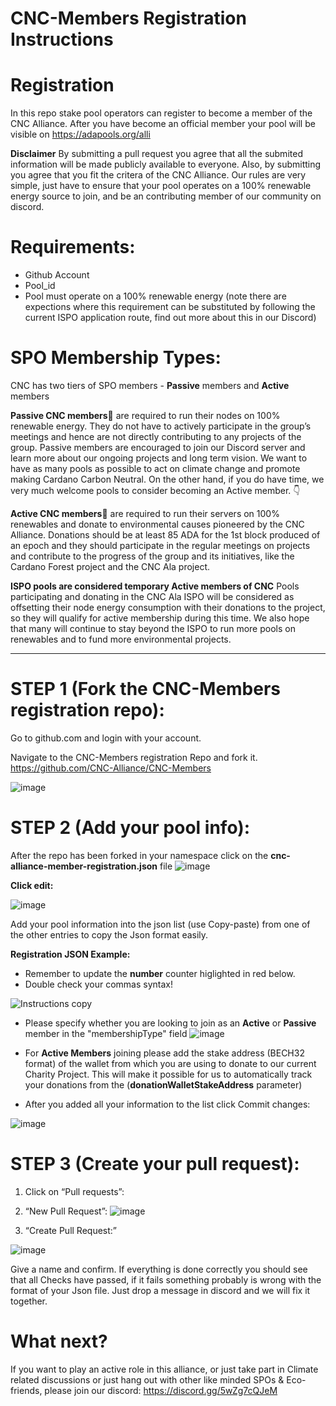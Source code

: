 # CNC-Members Registration Instructions

# Registration
In this repo stake pool operators can register to become a member of the CNC Alliance. After you have become an official member your pool will be visible on https://adapools.org/alli 

**Disclaimer** By submitting a pull request you agree that all the submited information will be made publicly available to everyone. Also, by submitting you agree that you fit the critera of the CNC Alliance. Our rules are very simple, just have to ensure that your pool operates on a 100% renewable energy source to join, and be an contributing member of our community on discord.

# Requirements:
- Github Account
- Pool_id
- Pool must operate on a 100% renewable energy (note there are expections where this requirement can be substituted by following the current ISPO application route, find out more about this in our Discord)

# SPO Membership Types: 

CNC has two tiers of SPO members - **Passive** members and **Active** members

**Passive CNC members**🌱 are required to run their nodes on 100% renewable energy. They do not have to actively participate in the group’s meetings and hence are not directly contributing to any projects of the group. Passive members are encouraged to join our Discord server and learn more about our ongoing projects and long term vision. We want to have as many pools as possible to act on climate change and promote making Cardano Carbon Neutral. On the other hand, if you do have time, we very much welcome pools to consider becoming an Active member. 👇

**Active CNC members**🌿 are required to run their servers on 100% renewables and donate to environmental causes pioneered by the CNC Alliance. 
Donations should be at least 85 ADA for the 1st block produced of an epoch and they should participate in the regular meetings on projects and contribute to the progress of the group and its initiatives, like the Cardano Forest project and the CNC Ala project.

**ISPO pools are considered temporary Active members of CNC**
Pools participating and donating in the CNC Ala ISPO will be considered as offsetting their node energy consumption with their donations to the project, so they will qualify for active membership during this time. We also hope that many will continue to stay beyond the ISPO to run more pools on renewables and to fund more environmental projects. 

--------------------------------------------------
# STEP 1 (Fork the CNC-Members registration repo):
Go to github.com and login with your account.

Navigate to the CNC-Members registration Repo and fork it.
https://github.com/CNC-Alliance/CNC-Members

![image](https://user-images.githubusercontent.com/94197082/197391240-f2943874-58cb-4d1f-9ffa-ae92683481d8.png)

# STEP 2 (Add your pool info):
After the repo has been forked in your namespace click on the **cnc-alliance-member-registration.json** file
![image](https://user-images.githubusercontent.com/94197082/197391662-9c81bcdd-544c-403f-a006-93caa613c2a9.png)


**Click edit:**

![image](https://user-images.githubusercontent.com/94197082/197391760-d4d052d3-89ea-49be-9cf7-52543b67225b.png)

Add your pool information into the json list (use Copy-paste) from one of the other entries to copy the Json format easily.

**Registration JSON Example:**
- Remember to update the **number** counter higlighted in red below.
- Double check your commas syntax!

![Instructions copy](https://user-images.githubusercontent.com/94197082/197393510-32e4e0ee-97c8-4ae1-b0e2-a7767ff5ae21.png)

- Please specify whether you are looking to join as an **Active** or **Passive** member in the "membershipType" field
![image](https://user-images.githubusercontent.com/116071877/199316145-0618aece-1c0d-44a7-8432-1bfbb8d8023e.png)

- For **Active Members** joining please add the stake address (BECH32 format) of the wallet from which you are using to donate to our current Charity Project.
This will make it possible for us to automatically track your donations from the (**donationWalletStakeAddress** parameter)

- After you added all your information to the list click Commit changes:

![image](https://user-images.githubusercontent.com/94197082/197392347-bd3947dd-502f-438e-845a-ea0dba7c6d5c.png)


# STEP 3 (Create your pull request):
1) Click on “Pull requests”:
2) “New Pull Request”:
![image](https://user-images.githubusercontent.com/94197082/197392490-92e4743e-6431-490b-abe5-933b1a23520f.png)

3) “Create Pull Request:”

![image](https://user-images.githubusercontent.com/94197082/197392944-0ea70d47-e75c-4454-b7c7-bc98d4e1037b.png)

Give a name and confirm. If everything is done correctly you should see that all Checks have passed, if it fails something probably is wrong with the format of your Json file. Just drop a message in discord and we will fix it together.

# What next?
If you want to play an active role in this alliance, or just take part in Climate related discussions or just hang out with other like minded SPOs & Eco-friends, please join our discord: https://discord.gg/5wZg7cQJeM
